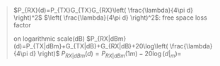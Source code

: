 > $P_{RX}(d)=P_{TX}G_{TX}G_{RX}\left( \frac{\lambda}{4\pi d} \right)^2$
> $\left( \frac{\lambda}{4\pi d} \right)^2$: free space loss factor
> 
> on logarithmic scale(dB)
> $P_{RX|dBm}(d)=P_{TX|dBm}+G_{TX|dB}+G_{RX|dB}+20\log\left( \frac{\lambda}{4\pi d} \right)$
> $P_{RX|dBm}(d)=P_{RX|dBm}(1m)-20\log(d|_{m})=$